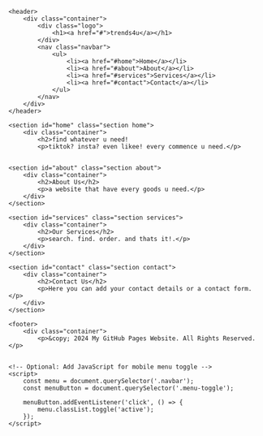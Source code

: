 
<html lang="en">

<head>
    <meta charset="UTF-8">
    <meta name="viewport" content="width=device-width, initial-scale=1.0">
    <meta http-equiv="X-UA-Compatible" content="ie=edge">
    <title>trends4u</title>
    <link rel="stylesheet" href="style.css">
    <link href="https://fonts.googleapis.com/css2?family=Roboto:wght@400;500&display=swap" rel="stylesheet">
</head>

<body>

    <header>
        <div class="container">
            <div class="logo">
                <h1><a href="#">trends4u</a></h1>
            </div>
            <nav class="navbar">
                <ul>
                    <li><a href="#home">Home</a></li>
                    <li><a href="#about">About</a></li>
                    <li><a href="#services">Services</a></li>
                    <li><a href="#contact">Contact</a></li>
                </ul>
            </nav>
        </div>
    </header>

    <section id="home" class="section home">
        <div class="container">
            <h2>find whatever u need!
            <p>tiktok? insta? even likee! every commence u need.</p>
        

    <section id="about" class="section about">
        <div class="container">
            <h2>About Us</h2>
            <p>a website that have every goods u need.</p>
        </div>
    </section>

    <section id="services" class="section services">
        <div class="container">
            <h2>Our Services</h2>
            <p>search. find. order. and thats it!.</p>
        </div>
    </section>

    <section id="contact" class="section contact">
        <div class="container">
            <h2>Contact Us</h2>
            <p>Here you can add your contact details or a contact form.</p>
        </div>
    </section>

    <footer>
        <div class="container">
            <p>&copy; 2024 My GitHub Pages Website. All Rights Reserved.</p>
  

    <!-- Optional: Add JavaScript for mobile menu toggle -->
    <script>
        const menu = document.querySelector('.navbar');
        const menuButton = document.querySelector('.menu-toggle');

        menuButton.addEventListener('click', () => {
            menu.classList.toggle('active');
        });
    </script>

</body>

</html>
